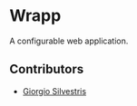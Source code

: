 # Wrapp

A configurable web application.

## Contributors

* [Giorgio Silvestris](https://github.com/giosil)
